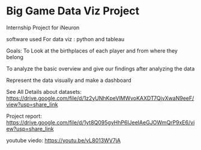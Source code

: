 # Big Game Data Viz Project

Internship Project for iNeuron

software used For data viz : python and tableau

Goals: To Look at the birthplaces of each player and from where they belong

To analyze the basic overview and give our findings after analyzing the data

Represent the data visually and make a dashboard

See All Details about datasets: https://drive.google.com/file/d/1z2yUNhKpeVlMWvoKAXDT7QjvXwaN9eeF/view?usp=share_link

Project report: https://drive.google.com/file/d/1yt8Q095gyHhP6lJeeIAeGJOWmQrP9xE6/view?usp=share_link

youtube viedo: https://youtu.be/vL8013WV7jA
